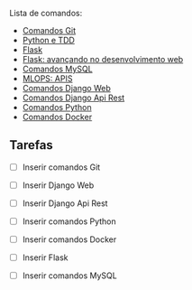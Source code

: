 Lista de comandos:

- [Comandos Git](comandos_git.md)
- [Python e TDD](Python_TDD/documentacao_python_TDD.md)
- [Flask](Flask/Flask_Criando_um_webapp/documentacao_Flask_webapp.md)
- [Flask: avançando no desenvolvimento web](Flask/Flask_curso_2/documentacao_Flask_curso_2.md)
- [Comandos MySQL](MySQL/comandos_MySQL.md)
- [MLOPS: APIS](MLOps/Machine_Learning_Flask/Machine_Learning_Flask.md)
- [Comandos Django Web]()
- [Comandos Django Api Rest]()
- [Comandos Python]()
- [Comandos Docker]()


## Tarefas

- [ ] Inserir comandos Git
- [ ] Inserir Django Web 
- [ ] Inserir Django Api Rest 
- [ ] Inserir comandos Python
- [ ] Inserir comandos Docker
- [ ] Inserir Flask
- [ ] Inserir comandos MySQL

